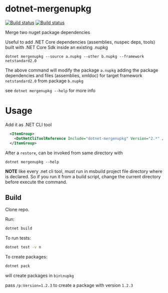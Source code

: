 # dotnet-mergenupkg

[![Build status](https://ci.appveyor.com/api/projects/status/nrms1e19gmcl2rty?svg=true)](https://ci.appveyor.com/project/enricosada/dotnet-mergenupkg)
[![Build status](https://travis-ci.org/enricosada/dotnet-mergenupkg.svg)](https://travis-ci.org/enricosada/dotnet-mergenupkg)

Merge two nuget package dependencies

Useful to add .NET Core dependencies (assemblies, nuspec deps, tools) built with .NET Core Sdk inside 
an existing .nupkg

```
dotnet mergenupkg --source a.nupkg --other b.nupkg --framework netstandard2.0
```

The above command will modify the package `a.nupkg` adding the package dependencies and files (assemblies, xmldoc) for target framework `netstandard2.0` from package `b.nupkg`

see `dotnet mergenupkg --help` for more info

# Usage

Add it as .NET CLI tool

```xml
  <ItemGroup>
    <DotNetCliToolReference Include="dotnet-mergenupkg" Version="2.*" />
  </ItemGroup>
```

After a `restore`, can be invoked from same directory with

```
dotnet mergenupkg --help
```

**NOTE** like every .net cli tool, must run in msbuild project file directory where is declared.
So if you run it from a build script, change the current directory before execute the command.



## Build

Clone repo.

Run:

```bash
dotnet build
```

To run tests:

```bash
dotnet test -v n
```

To create packages:

```bash
dotnet pack
```

will create packages in `bin\nupkg`

pass `/p:Version=1.2.3` to create a package with version `1.2.3`
